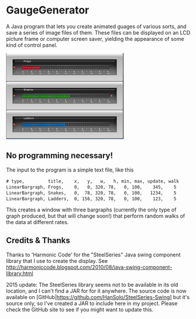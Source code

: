 GaugeGenerator
==============

A Java program that lets you create animated guages of various sorts, and save a series of image files of them. These files can be displayed on an LCD picture frame or computer screen saver, yielding the appearance of some kind of control panel.


![A screenshot of GaugeGenerator in action](GaugeGenerator.PNG "GaugeGenerator")



No programming necessary!
-------------------------
The input to the program is a simple text file, like this

```
# type,         title,    x,   y,   w,   h, min, max, update, walk
LinearBargraph, Frogs,    0,   0, 320, 78,   0, 100,    345,    5
LinearBargraph, Snakes,   0,  78, 320, 78,   0, 100,   1234,    5
LinearBargraph, Ladders,  0, 156, 320, 78,   0, 100,    123,    5
```

This creates a window with three bargraphs (currently the only type of graph produced, but that will change soon!)
that perform random walks of the data at different rates.


Credits & Thanks
-------

Thanks to 'Harmonic Code' for the "SteelSeries" Java swing component library that I use to 
create the display. See http://harmoniccode.blogspot.com/2010/08/java-swing-component-library.html

2015 update: The SteelSeries library seems not to be available in its old location, 
and I can't find a JAR for for it anywhere. The source code is now available on 
[GitHub|https://github.com/HanSolo/SteelSeries-Swing]
but it's source only, so I've created a JAR to include here in my project.
Please check the GitHub site to see if you might want to update this.

